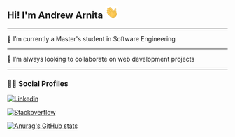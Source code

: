<h2 align='left'>Hi! I'm Andrew Arnita <img src="https://github.com/AndrewArnita/AndrewArnita/blob/main/assets/wave.gif" width="30px"></h2>
<hr>

🌱 I’m currently a Master's student in Software Engineering

<hr>
👯 I’m always looking to collaborate on web development projects

<hr>
<h3 align='left'>👨‍💻 Social Profiles</h3>

<div align='left'>

[![Linkedin](https://img.shields.io/badge/linkedin-%230077B5.svg?&style=for-the-badge&logo=linkedin&logoColor=white)](https://www.linkedin.com/in/andrewarnita/)

[![Stackoverflow](https://img.shields.io/badge/Stack%20Overflow-%23FF5722.svg?&style=for-the-badge&logo=stackoverflow&logoColor=white)](https://stackoverflow.com/users/17046403/andrew-arnita)

</div>

[![Anurag's GitHub stats](https://github-readme-stats.vercel.app/api?username=AndrewArnita)](https://github.com/anuraghazra/github-readme-stats)
